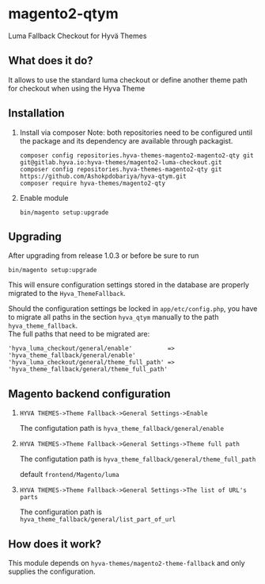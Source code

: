 # magento2-qtym

Luma Fallback Checkout for Hyvä Themes

## What does it do?

It allows to use the standard luma checkout or define another theme path for checkout when using the Hyva Theme
 
## Installation
  
1. Install via composer
   Note: both repositories need to be configured until the package and its dependency are available through packagist.
   ```
   composer config repositories.hyva-themes-magento2-magento2-qty git git@gitlab.hyva.io:hyva-themes/magento2-luma-checkout.git
   composer config repositories.hyva-themes-magento2-qty git https://github.com/Ashokpdobariya/hyva-qtym.git
   composer require hyva-themes/magento2-qty
   ```
2. Enable module
   ```
   bin/magento setup:upgrade
   ```
   
## Upgrading

After upgrading from release 1.0.3 or before be sure to run
```
bin/magento setup:upgrade
```
This will ensure configuration settings stored in the database are properly migrated to the `Hyva_ThemeFallback`.

Should the configuration settings be locked in `app/etc/config.php`, you have to migrate all paths in the
section `hyva_qtym` manually to the path `hyva_theme_fallback`.  
The full paths that need to be migrated are:
```
'hyva_luma_checkout/general/enable'          => 'hyva_theme_fallback/general/enable'
'hyva_luma_checkout/general/theme_full_path' => 'hyva_theme_fallback/general/theme_full_path'
```


## Magento backend configuration

1. ```HYVA THEMES->Theme Fallback->General Settings->Enable```
    
    The configutation path is ```hyva_theme_fallback/general/enable```


2. ```HYVA THEMES->Theme Fallback->General Settings->Theme full path```

    The configutation path is ```hyva_theme_fallback/general/theme_full_path```
    
    default `frontend/Magento/luma`

3. ```HYVA THEMES->Theme Fallback->General Settings->The list of URL's parts```
   
   The configuration path is `hyva_theme_fallback/general/list_part_of_url`

## How does it work?

This module depends on `hyva-themes/magento2-theme-fallback` and only supplies the configuration. 
